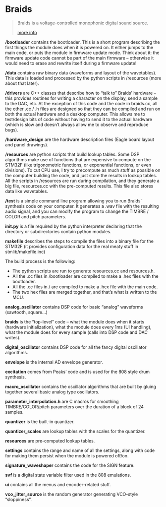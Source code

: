 Braids
==
> Braids is a voltage-controlled monophonic digital sound source.
> 
> [more info](http://mutable-instruments.net/modules/braids)


**/bootloader** contains the bootloader. This is a short program describing the first things the module does when it is powered on. It either jumps to the main code, or puts the module in firmware update mode. Think about it: the firmware update code cannot be part of the main firmware – otherwise it would need to erase and rewrite itself during a firmware update!

**/data** contains raw binary data (waveforms and layout of the wavetables). This data is loaded and processed by the python scripts in /resources (more about that later).

**/drivers** are C++ classes that describe how to “talk to” Braids’ hardware – this provides routines for writing a character on the display, send a sample to the DAC, etc. At the exception of this code and the code in braids.cc, all the other .cc / .h files are designed so that they can be compiled and run on both the actual hardware and a desktop computer. This allows me to test/design bits of code without having to send it to the actual hardware (which is slow and doesn’t always allow me to observe and reproduce bugs).

**/hardware_design** are the hardware description files (Eagle board layout and panel drawings).

**/resources** are python scripts that build lookup tables. Some DSP algorithms make use of functions that are expensive to compute on the STM32F (like trigonometric functions, or exponential functions, or even divisions). To cut CPU use, I try to precompute as much stuff as possible on the computer building the code, and just store the results in lookup tables. All the scripts in /resources are run during compilation, and they generate a big file, resources.cc with the pre-computed results. This file also stores data like wavetables.

**/test** is a simple command line program allowing you to run Braids’ synthesis code on your computer. It generates a .wav file with the resulting audio signal, and you can modify the program to change the TIMBRE / COLOR and pitch parameters.

**init.py** is a file required by the python interpreter declaring that the directory or subdirectories contain python modules.

**makefile** describes the steps to compile the files into a binary file for the STM32F (it provides configuration data for the real meaty stuff in stmlib/makefile.inc)

The build process is the following:

- The python scripts are run to generate resources.cc and resources.h.
- All the .cc files in /bootloader are compiled to make a .hex files with the bootloader.
- All the .cc files in / are compiled to make a .hex file with the main code.
- The two hex files are merged together, and that’s what is written to the MCU.


**analog_oscillator** contains DSP code for basic “analog” waveforms (sawtooth, square…)

**braids** is the “top-level” code – what the module does when it starts (hardware initialization), what the module does every 1ms (UI handling), what the module does for every sample (calls into DSP code and DAC writes).

**digital_oscillator** contains DSP code for all the fancy digital oscillator algorithms.

**envelope** is the internal AD envelope generator.

**excitation** comes from Peaks’ code and is used for the 808 style drum synthesis.

**macro_oscillator** contains the oscillator algorithms that are built by gluing together several basic analog type oscillators.

**parameter_interpolation.h** are C macros for smoothing TIMBRE/COLOR/pitch parameters over the duration of a block of 24 samples.

**quantizer** is the built-in quantizer.

**quantizer_scales** are lookup tables with the scales for the quantizer.

**resources** are pre-computed lookup tables.

**settings** contains the range and name of all the settings, along with code for making them persist when the module is powered off/on.

**signature_waveshaper** contains the code for the SIGN feature.

**svf** is a digital state variable filter used in the 808 emulations.

**ui** contains all the menus and encoder-related stuff.

**vco_jitter_source** is the random generator generating VCO-style “sloppiness”.